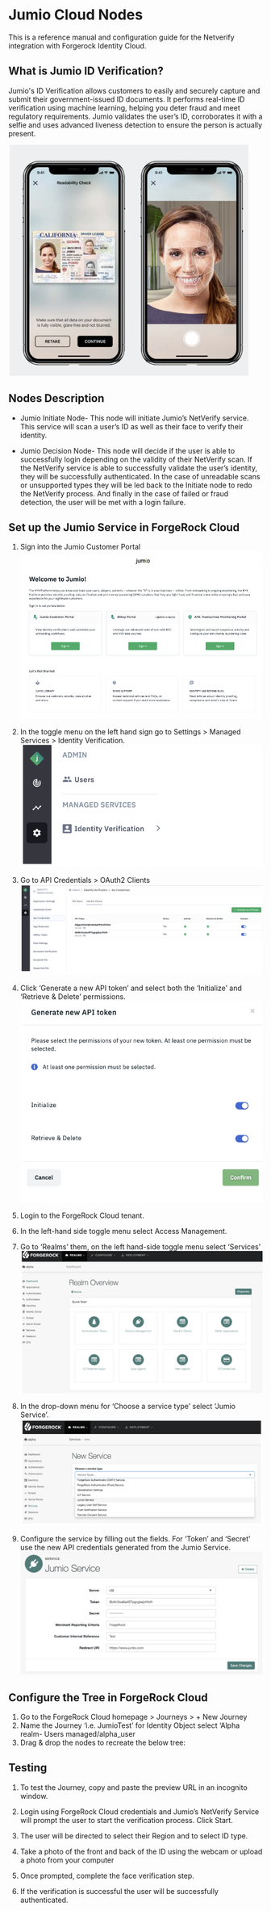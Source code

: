 # Jumio Cloud Nodes 
This is a reference manual and configuration guide for the Netverify integration with Forgerock Identity Cloud. 

## What is Jumio ID Verification?
Jumio's ID Verification allows customers to easily and securely capture and submit their government-issued ID documents. It performs real-time ID verification using machine learning, helping you deter fraud and meet regulatory requirements. 
Jumio validates the user’s ID, corroborates it with a selfie and uses advanced liveness detection to ensure the person is actually present. 

![Image 1](https://github.com/Stuti-Rana/Jumio-Auth-Tree-Node/blob/patch-1/guideimages/Jumio_Cloud1.png)

## Nodes Description 
- Jumio Initiate Node- This node will initiate Jumio’s NetVerify service. This service will scan a user’s ID as well as their face to verify their identity.
* Jumio Decision Node- This node will decide if the user is able to successfully login depending on the validity of their NetVerify scan. If the NetVerify service is able to successfully validate the user’s identity, they will be successfully authenticated. In the case of unreadable scans or unsupported types they will be led back to the Initiate node to redo the NetVerify process. And finally in the case of failed or fraud detection, the user will be met with a login failure. 

## Set up the Jumio Service in ForgeRock Cloud
1. Sign into the Jumio Customer Portal 
![Image2](https://github.com/Stuti-Rana/Jumio-Auth-Tree-Node/blob/patch-1/guideimages/Jumio_Cloud2.png)

2. In the toggle menu on the left hand sign go to Settings > Managed Services > Identity Verification.
![Image3](https://github.com/Stuti-Rana/Jumio-Auth-Tree-Node/blob/patch-1/guideimages/Jumio_Cloud3.png) 
 
3. Go to API Credentials > OAuth2 Clients
![Image4](https://github.com/Stuti-Rana/Jumio-Auth-Tree-Node/blob/patch-1/guideimages/Jumio_Cloud4.png) 

4. Click ‘Generate a new API token’ and select both the ‘Initialize’ and ‘Retrieve & Delete’ permissions.
![Image5](https://github.com/Stuti-Rana/Jumio-Auth-Tree-Node/blob/patch-1/guideimages/Jumio_Cloud5.png) 

5. Login to the ForgeRock Cloud tenant. 
6. In the left-hand side toggle menu select Access Management.

7. Go to ‘Realms’ them, on the left hand-side toggle menu select ‘Services’
![Image6](https://github.com/Stuti-Rana/Jumio-Auth-Tree-Node/blob/patch-1/guideimages/Jumio_Cloud6.png) 
8. In the drop-down menu for ‘Choose a service type’ select ‘Jumio Service’.
![Image7](https://github.com/Stuti-Rana/Jumio-Auth-Tree-Node/blob/patch-1/guideimages/Jumio_Cloud7%20.png)
9. Configure the service by filling out the fields. For ‘Token’ and ‘Secret’ use the new API credentials generated from the Jumio Service. 
![Image8](https://github.com/Stuti-Rana/Jumio-Auth-Tree-Node/blob/patch-1/guideimages/Jumio_Cloud8%20.png)


## Configure the Tree in ForgeRock Cloud
1. Go to the ForgeRock Cloud homepage > Journeys > + New Journey
2. Name the Journey ‘i.e. JumioTest’ for Identity Object select ‘Alpha realm-    Users managed/alpha_user
3. Drag & drop the nodes to recreate the below tree:

## Testing
1. To test the Journey, copy and paste the preview URL in an incognito window. 
2. Login using ForgeRock Cloud credentials and Jumio’s NetVerify Service will prompt the user to start the verification process. Click Start.

3. The user will be directed to select their Region and to select ID type. 

4. Take a photo of the front and back of the ID using the webcam or upload a photo from your computer

5. Once prompted, complete the face verification step.
6. If the verification is successful the user will be successfully authenticated.
